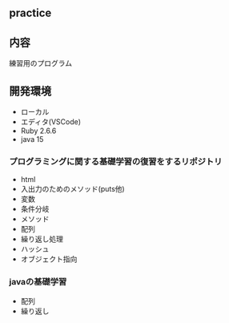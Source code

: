 ## practice

## 内容
練習用のプログラム

## 開発環境
- ローカル
- エディタ(VSCode)
- Ruby 2.6.6
- java 15

### プログラミングに関する基礎学習の復習をするリポジトリ
- html
- 入出力のためのメソッド(puts他)
- 変数
- 条件分岐
- メソッド
- 配列
- 繰り返し処理
- ハッシュ
- オブジェクト指向

### javaの基礎学習
- 配列
- 繰り返し
